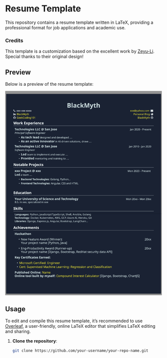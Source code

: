 # Resume Template

This repository contains a resume template written in LaTeX, providing a professional format for job applications and academic use.

### Credits

This template is a customization based on the excellent work by [Zeyu-Li](https://github.com/Zeyu-Li/resume-template). Special thanks to their original design!

## Preview

Below is a preview of the resume template:

![resume](resume.png)

## Usage

To edit and compile this resume template, it’s recommended to use [Overleaf](https://www.overleaf.com/), a user-friendly, online LaTeX editor that simplifies LaTeX editing and sharing.

1. **Clone the repository**:
   ```bash
   git clone https://github.com/your-username/your-repo-name.git
